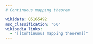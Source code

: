 ```yaml
---
# Continuous mapping theorem

wikidata: Q5165492
msc_classification: "60"
wikipedia_links:
  - "[[Continuous mapping theorem]]"
---
```


